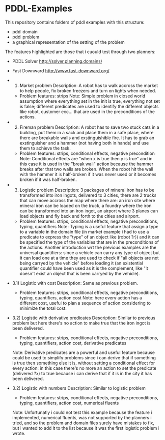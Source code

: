 # PDDL-Examples

This repository contains folders of pddl examples with this structure:
- pddl domain
- pddl problem
- a graphical representation of the setting of the problem

The features highlighted are those that i cuould test through two planners:
- PDDL Solver http://solver.planning.domains/
- Fast Downward http://www.fast-downward.org/


- 1) Market problem
  Description: A robot has to walk accross the market to help people, fix broken freezers and turn on lights when needed.

  - Problem features: strips
  Note: Simple problem in closed world assumption where everything set in the init is true, everything not set is false; different predicates are used to identify the different objects like robot, customer ecc...
	that are used in the preconditions of the actions.


- 2) Fireman problem
  Description: A robot has to save two stuck cats in a building, put them in a sack and place them in a safe place, where there are breakable walls and exstinguishible fire.
  It has to grab an exstinguisher and a hammer (not having both in hands) and use them to achieve the task.

  - Problem features: strips, conditional effects, negative precondition
  Note: Conditional effects are "when x is true then y is true" and in this case it is used in the "break wall" action because the hammer breaks after that
	two walls are broken. When the robot hit the wall with the hammer it is half-broken if it was never used or it becomes broken if it was half-broken.

- 3) Logistic problem
  Description: 3 packages of mineral iron has to be transformed into iron ingots, delivered to 3 cities, there are 2 trucks that can move accross the map where there are:
	an iron site where mineral iron can be loaded on the truck, a foundry where the iron can be transformed into an iron ingot,
	an airport where 3 planes can load objects and fly back and forth to the cities and airport.
  
  - Problem features: strips, conditional effects, negative preconditions, typing, quantifiers
  Note: Typing is a useful feature that assign a type to a variable in the domain file (in market example i had to use a predicate to express the "type" of an object like (robot ?r))
	and it can be specified the type of the variables that are in the preconditions of the actions. Another introduction wrt the previous examples 
	are the universal quantifiers: since a vehicle can carry any type of object but it can load one at a time they are used to check if "all objects are not being carryed by the vehicle"
	before loading it (an existential quantifier could have been used as it is the complement, like "it doesn't exist an object that is been carryed by the vehicle).

- 3.1) Logistic with cost
  Description: Same as previous problem.

	- Problem features: strips, conditional effects, negative preconditions, typing, quantifiers, action cost
	Note: here every action has a different cost, useful to plan a sequence of action considering to minimize the total cost.

- 3.2) Logistic with derivative predicates
  Description: Similar to previous problem but here there's no action to make true that the iron ingot is been delivered.

	- Problem features: strips, conditional effects, negative preconditions, typing, quantifiers, action cost, derivative predicates

	Note: Derivative predicates are a powerful and useful feature because could be used to simplify problems since i can derive that
	if something is true then something else it is, without setting a conditional effect for every action: in this case
	there's no more an action to set the predicate (delivered ?x) to true because i can derive that if it is in the city it has been delivered.

- 3.2) Logistic with numbers
  Description: Similar to logistic problem

	- Problem features: strips, conditional effects, negative preconditions, typing, quantifiers, action cost, numerical fluents

	Note: Unfortunatly i could not test this example because the feature i implemented, numerical fluents, was not supported by the planners i tried,
	and so the problem and domain files surely have mistakes to fix, but i wanted to add it to the list because it was the first logistic problem i wrote.
	